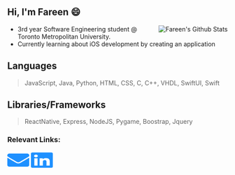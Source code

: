 ## Hi, I'm Fareen 😄

<img align='right' src="https://github-readme-stats.vercel.app/api?username=Fareen-Khan&theme=prussian&show_icons=true" alt="Fareen's Github Stats"></img>

- 3rd year Software Engineering student @ Toronto Metropolitan University.
- Currently learning about iOS development by creating an application

## Languages
> JavaScript, Java, Python, HTML, CSS, C, C++, VHDL, SwiftUI, Swift

## Libraries/Frameworks
> ReactNative, Express, NodeJS, Pygame, Boostrap, Jquery

### Relevant Links:
<a href="mailto:fareen.khan@ryerson.ca"><img src="logos/envelope.svg" height="40" width="50"/></a>
<a href="https://www.linkedin.com/in/fareenkhan/"><img src="logos/linkedin.svg" height="40" width="50"/></a>
